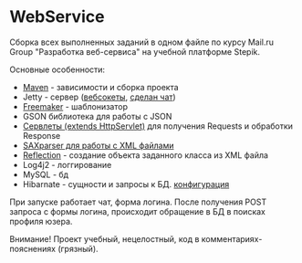 # WebService

Сборка всех выполненных заданий в одном файле по курсу Mail.ru Group "Разработка веб-сервиса" на учебной платформе Stepik.

Основные особенности:
- [Maven](pom.xml) - зависимости и сборка проекта
- Jetty - сервер ([вебсокеты](src/main/java/chat), [сделан чат](src/main/java/simpleChatServer))
- [Freemaker](src/main/java/templater/PageGenerator.java) - шаблонизатор
- GSON библиотека для работы с JSON
- [Сервлеты (extends HttpServlet)](src/main/java/servlets) для получения Requests и обработки Response
- [SAXparser для работы с XML файлами](src/main/java/sax/ReadXMLFileSAX.java)
- [Reflection](src/main/java/reflection) - создание объекта заданного класса из XML файла
- Log4j2 - логгирование
- MySQL - бд
- Hibarnate - сущности и запросы к БД. [конфигурация](src/main/java/services/DBService.java)

При запуске работает чат, форма логина.
После получения POST запроса с формы логина, происходит обращение в БД в поисках профиля юзера.

Внимание! Проект учебный, нецелостный, код в комментариях-пояснениях (грязный).